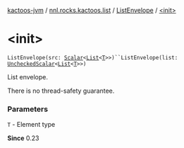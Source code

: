 [kactoos-jvm](../../index.md) / [nnl.rocks.kactoos.list](../index.md) / [ListEnvelope](index.md) / [&lt;init&gt;](./-init-.md)

# &lt;init&gt;

`ListEnvelope(src: `[`Scalar`](../../nnl.rocks.kactoos/-scalar/index.md)`<`[`List`](https://kotlinlang.org/api/latest/jvm/stdlib/kotlin.collections/-list/index.html)`<`[`T`](index.md#T)`>>)``ListEnvelope(list: `[`UncheckedScalar`](../../nnl.rocks.kactoos.scalar/-unchecked-scalar/index.md)`<`[`List`](https://kotlinlang.org/api/latest/jvm/stdlib/kotlin.collections/-list/index.html)`<`[`T`](index.md#T)`>>)`

List envelope.

There is no thread-safety guarantee.

### Parameters

`T` - Element type

**Since**
0.23

